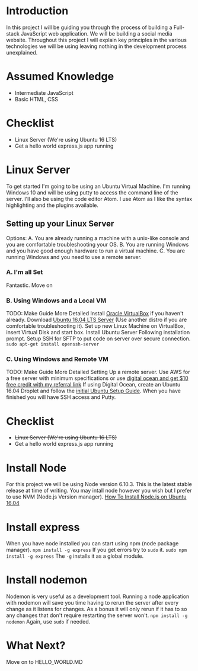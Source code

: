 # Introduction
In this project I will be guiding you through the process of building a Full-stack JavaScript web application. We will be building a social media website. Throughout this project I will explain key principles in the various technologies we will be using leaving nothing in the development process unexplained.

# Assumed Knowledge
* Intermediate JavaScript
* Basic HTML, CSS

# Checklist
* Linux Server (We're using Ubuntu 16 LTS)
* Get a hello world express.js app running

# Linux Server
To get started I'm going to be using an Ubuntu Virtual Machine. I'm running Windows 10 and will be using putty to access the command line of the server. I'll also be using the code editor Atom. I use Atom as I like the syntax highlighting and the plugins available.

## Setting up your Linux Server
Options:
A. You are already running a machine with a unix-like console and you are comfortable troubleshooting your OS.
B. You are running Windows and you have good enough hardware to run a virtual machine.
C. You are running Windows and you need to use a remote server.

### A. I'm all Set
Fantastic. Move on

### B. Using Windows and a Local VM
TODO: Make Guide More Detailed
Install [Oracle VirtualBox](https://www.virtualbox.org/wiki/Downloads) if you haven't already.
Download [Ubuntu 16.04 LTS Server](https://www.ubuntu.com/download/server) (Use another distro if you are comfortable troubleshooting it).
Set up new Linux Machine on VirtualBox, insert Virtual Disk and start box.
Install Ubuntu Server Following installation prompt.
Setup SSH for SFTP to put code on server over secure connection.
`sudo apt-get install openssh-server`

### C. Using Windows and Remote VM
TODO: Make Guide More Detailed
Setting Up a remote server. Use AWS for a free server with minimum specifications or use [digital ocean and get $10 free credit with my referral link](https://m.do.co/c/fbefaeb56055)
If using Digital Ocean, create an Ubuntu 16.04 Droplet and follow the [initial Ubuntu Setup Guide](https://www.digitalocean.com/community/tutorials/initial-server-setup-with-ubuntu-16-04). When you have finished you will have SSH access and Putty.

# Checklist
* ~~Linux Server (We're using Ubuntu 16 LTS)~~
* Get a hello world express.js app running

# Install Node
For this project we will be using Node version 6.10.3. This is the latest stable release at time of writing. You may intall node however you wish but I prefer to use NVM (Node.js Version manager). 
[How To Install Node.js on Ubuntu 16.04](https://www.digitalocean.com/community/tutorials/how-to-install-node-js-on-ubuntu-16-04#how-to-install-using-nvm)

# Install express
When you have node installed you can start using npm (node package manager). 
`npm install -g express`
If you get errors try to `sudo` it.
`sudo npm install -g express`
The `-g` installs it as a global module.

# Install nodemon
Nodemon is very useful as a development tool. Running a node application with nodemon will save you time having to rerun the server after every change as it listens for changes. As a bonus it will only rerun if it has to so any changes that don't require restarting the server won't.
`npm install -g nodemon`
Again, use `sudo` if needed.

# What Next?
Move on to HELLO_WORLD.MD
